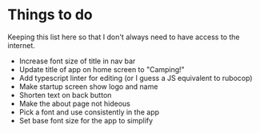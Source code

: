 # Things to do

Keeping this list here so that I don't always need to have access to the internet.

* Increase font size of title in nav bar
* Update title of app on home screen to "Camping!"
* Add typescript linter for editing (or I guess a JS equivalent to rubocop)
* Make startup screen show logo and name
* Shorten text on back button
* Make the about page not hideous
* Pick a font and use consistently in the app
* Set base font size for the app to simplify
